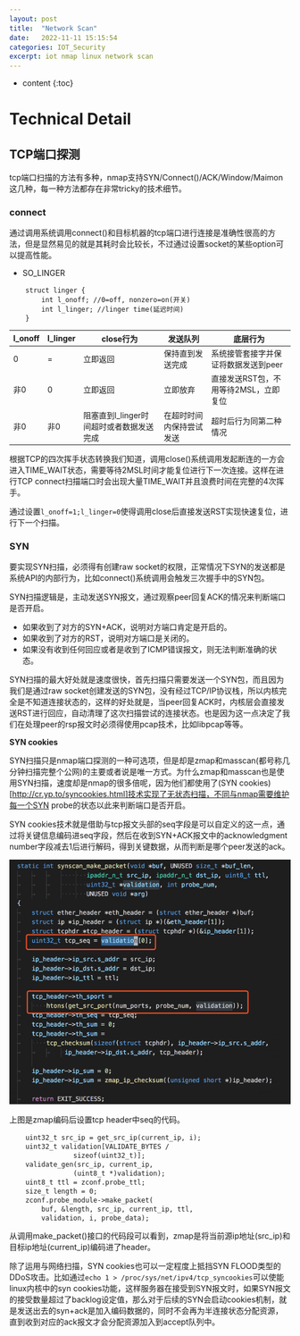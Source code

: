 ```yaml
---
layout: post
title:  "Network Scan"
date:   2022-11-11 15:15:54
categories: IOT_Security
excerpt: iot nmap linux network scan
---
```


* content
{:toc}


# Technical Detail

## TCP端口探测

tcp端口扫描的方法有多种，nmap支持SYN/Connect()/ACK/Window/Maimon这几种，每一种方法都存在非常tricky的技术细节。

### connect

通过调用系统调用connect()和目标机器的tcp端口进行连接是准确性很高的方法，但是显然易见的就是其耗时会比较长，不过通过设置socket的某些option可以提高性能。

* SO_LINGER

```
    struct linger {
        int l_onoff; //0=off, nonzero=on(开关)
        int l_linger; //linger time(延迟时间)
    }
```

l_onoff |l_linger   |close行为  |发送队列   |底层行为
--- |---    |---    |---    |---
0   |=  |立即返回   |保持直到发送完成   |系统接管套接字并保证将数据发送到peer
非0  |0 |立即返回   |立即放弃   |直接发送RST包，不用等待2MSL，立即复位
非0 |非0    |阻塞直到l_linger时间超时或者数据发送完成   |在超时时间内保持尝试发送   |超时后行为同第二种情况


根据TCP的四次挥手状态转换我们知道，调用close()系统调用发起断连的一方会进入TIME_WAIT状态，需要等待2MSL时间才能复位进行下一次连接。这样在进行TCP connect扫描端口时会出现大量TIME_WAIT并且浪费时间在完整的4次挥手。

通过设置`l_onoff=1;l_linger=0`使得调用close后直接发送RST实现快速复位，进行下一个扫描。


### SYN

要实现SYN扫描，必须得有创建raw socket的权限，正常情况下SYN的发送都是系统API的内部行为，比如connect()系统调用会触发三次握手中的SYN包。

SYN扫描逻辑是，主动发送SYN报文，通过观察peer回复ACK的情况来判断端口是否开启。

* 如果收到了对方的SYN+ACK，说明对方端口肯定是开启的。
* 如果收到了对方的RST，说明对方端口是关闭的。
* 如果没有收到任何回应或者是收到了ICMP错误报文，则无法判断准确的状态。

SYN扫描的最大好处就是速度很快，首先扫描只需要发送一个SYN包，而且因为我们是通过raw socket创建发送的SYN包，没有经过TCP/IP协议栈，所以内核完全是不知道连接状态的，这样的好处就是，当peer回复ACK时，内核层会直接发送RST进行回应，自动清理了这次扫描尝试的连接状态。也是因为这一点决定了我们在处理peer的rsp报文时必须得使用pcap技术，比如libpcap等等。

**SYN cookies**

SYN扫描只是nmap端口探测的一种可选项，但是却是zmap和masscan(都号称几分钟扫描完整个公网)的主要或者说是唯一方式。为什么zmap和masscan也是使用SYN扫描，速度却是nmap的很多倍呢，因为他们都使用了(SYN cookies)[http://cr.yp.to/syncookies.html]技术实现了无状态扫描，不同与nmap需要维护每一个SYN probe的状态以此来判断端口是否开启。

SYN cookies技术就是借助与tcp报文头部的seq字段是可以自定义的这一点，通过将关键信息编码进seq字段，然后在收到SYN+ACK报文中的acknowledgment number字段减去1后进行解码，得到关键数据，从而判断是哪个peer发送的ack。

![network_scan_0.png](https://raw.githubusercontent.com/saiyn/homepage/gh-pages/images/network_scan_0.png)

上图是zmap编码后设置tcp header中seq的代码。


```
    uint32_t src_ip = get_src_ip(current_ip, i);
    uint32_t validation[VALIDATE_BYTES /
                sizeof(uint32_t)];
    validate_gen(src_ip, current_ip,
                (uint8_t *)validation);
    uint8_t ttl = zconf.probe_ttl;
    size_t length = 0;
    zconf.probe_module->make_packet(
        buf, &length, src_ip, current_ip, ttl,
        validation, i, probe_data);
```                    

从调用make_packet()接口的代码段可以看到，zmap是将当前源ip地址(src_ip)和目标ip地址(current_ip)编码进了header。



除了运用与网络扫描，SYN cookies也可以一定程度上抵挡SYN FLOOD类型的DDoS攻击。比如通过`echo 1 > /proc/sys/net/ipv4/tcp_syncookies`可以使能linux内核中的syn cookies功能，这样服务器在接受到SYN报文时，如果SYN报文的接受数量超过了backlog设定值，那么对于后续的SYN会启动cookies机制，就是发送出去的syn+ack是加入编码数据的，同时不会再为半连接状态分配资源，直到收到对应的ack报文才会分配资源加入到accept队列中。







